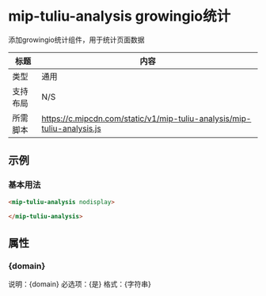 # mip-tuliu-analysis growingio统计

添加growingio统计组件，用于统计页面数据

标题|内容
----|----
类型|通用
支持布局|N/S
所需脚本|https://c.mipcdn.com/static/v1/mip-tuliu-analysis/mip-tuliu-analysis.js

## 示例

### 基本用法
```html
<mip-tuliu-analysis nodisplay>

</mip-tuliu-analysis>
```

## 属性

### {domain}

说明：{domain}
必选项：{是}
格式：{字符串}
